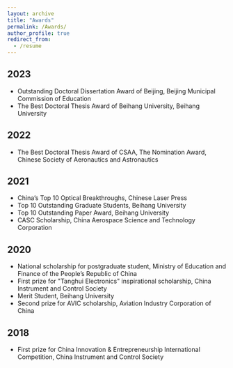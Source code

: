 ```yaml
---
layout: archive
title: "Awards"
permalink: /Awards/
author_profile: true
redirect_from:
  - /resume
---
```



2023
---
* Outstanding Doctoral Dissertation Award of Beijing, Beijing Municipal Commission of Education
* The Best Doctoral Thesis Award of Beihang University, Beihang University
  
2022
---  
* The Best Doctoral Thesis Award of CSAA, The Nomination Award, Chinese Society of Aeronautics and Astronautics
 
2021
---  
* China’s Top 10 Optical Breakthroughs, Chinese Laser Press
* Top 10 Outstanding Graduate Students, Beihang University
* Top 10 Outstanding Paper Award, Beihang University
* CASC Scholarship, China Aerospace Science and Technology Corporation
  
2020
--- 
* National scholarship for postgraduate student, Ministry of Education and Finance of the People’s Republic of China
* First prize for "Tanghui Electronics" inspirational scholarship, China Instrument and Control Society
* Merit Student, Beihang University
* Second prize for AVIC scholarship, Aviation Industry Corporation of China
  
2018
---  
* First prize for China Innovation & Entrepreneurship International Competition, China Instrument and Control Society
